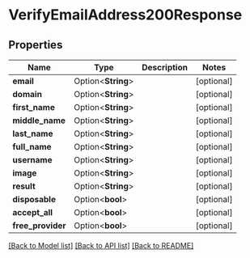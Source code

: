 # VerifyEmailAddress200Response

## Properties

Name | Type | Description | Notes
------------ | ------------- | ------------- | -------------
**email** | Option<**String**> |  | [optional]
**domain** | Option<**String**> |  | [optional]
**first_name** | Option<**String**> |  | [optional]
**middle_name** | Option<**String**> |  | [optional]
**last_name** | Option<**String**> |  | [optional]
**full_name** | Option<**String**> |  | [optional]
**username** | Option<**String**> |  | [optional]
**image** | Option<**String**> |  | [optional]
**result** | Option<**String**> |  | [optional]
**disposable** | Option<**bool**> |  | [optional]
**accept_all** | Option<**bool**> |  | [optional]
**free_provider** | Option<**bool**> |  | [optional]

[[Back to Model list]](../README.md#documentation-for-models) [[Back to API list]](../README.md#documentation-for-api-endpoints) [[Back to README]](../README.md)


